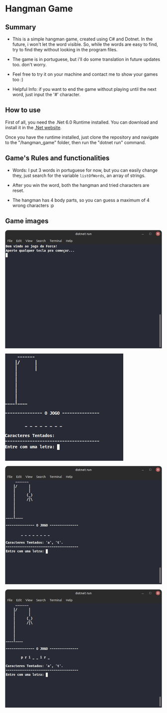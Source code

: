 # Hangman Game

## Summary

- This is a simple hangman game, created using C# and Dotnet. In the future, i won't let the word visible. So, while the words are easy to find, try to find they without looking in the program files.

- The game is in portuguese, but i'll do some translation in future updates too. don't worry.

- Feel free to try it on your machine and contact me to show your games too :)

- Helpful Info: if you want to end the game without playing until the next word, just input the '#' character.

## How to use

First of all, you need the .Net 6.0 Runtime installed. You can download and install it in the [.Net website](https://dotnet.microsoft.com/en-us/).

Once you have the runtime installed, just clone the repository and navigate to the "/hangman_game" folder, then run the "dotnet run" command.

## Game's Rules and functionalities

- Words: I put 3 words in portuguese for now, but you can easily change they, just search for the variable ```listOfWords```, an array of strings.

- After you win the word, both the hangman and tried characters are reset.

- The hangman has 4 body parts, so you can guess a maximum of 4 wrong characters :p

## Game images

![game welcome screen](public/hangman_game_welcome.png)

![game image](public/hangman_game.png)

![some tried characters that are wrong](public/hangman_game_some_errors.png)

![some tried characters and some correct characters](public/hangman_game_errors_correct.png)
